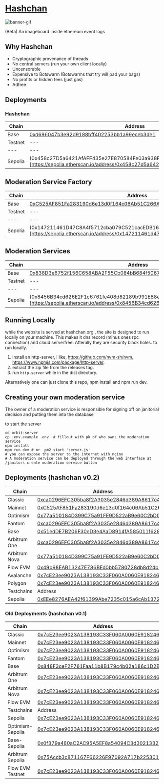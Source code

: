 # [Hashchan](https://hashchan.network) 

![banner-gif](https://github.com/user-attachments/assets/394c2d1e-9e8f-4c61-ac1d-64f5f723218e)


(Beta)
An imageboard inside ethereum event logs

## Why Hashchan
- Cryptographic provenance of threads
- No central servers (run your own client locally)
- Uncensorable
- Expensive to Botswarm (Botswarms that try will pad your bags)
- No profits or hidden fees (just gas)
- Adfree

## Deployments
### Hashchan
|Chain| Address |
| --- | ---- |
| Base | [0xd696047b3e92d9188bff402253bb1a99eceb3de1](https://basescan.org/address/0xd696047b3e92d9188bff402253bb1a99eceb3de1)
| Testnet| --- |
| --- | --- |
| Sepolia | (0x458c27D5a6421AfAFF435e27E870584Fe03a938F)[https://sepolia.etherscan.io/address/0x458c27d5a6421afaff435e27e870584fe03a938f]

## Moderation Service Factory
|Chain| Address |
| --- | ---- |
| Base | [0xC525AF851Fa283190d6e13d0f164c06Ab51C266A](https://basescan.org/address/0xc525af851fa283190d6e13d0f164c06ab51c266a)
| Testnet| --- |
| --- | --- |
| Sepolia | (0x147211461D47C8A4f5712cba079C521cacEDB16B)[https://sepolia.etherscan.io/address/0x147211461d47c8a4f5712cba079c521cacedb16b]


## Moderation Services
|Chain| Address |
| --- | ---- |
| Base | [0x838D3e6752f156C658ABA2F55Cb084bB684f5067](https://basescan.org/address/0x838D3e6752f156C658ABA2F55Cb084bB684f5067)
| Testnet| --- |
| --- | --- |
| Sepolia | (0x8456B34cd626E2F1c6761fe408d82189b991E88e)[https://sepolia.etherscan.io/address/0x8456B34cd626E2F1c6761fe408d82189b991E88e]


## Running Locally
while the website is served at hashchan.org , the site is designed to run locally on your machine.  This makes it dns record (minus ones rpc connection) and cloud serverfree.  Afterally they are security black holes.  to run locally.
1. install an http-server, I like, https://github.com/nvm-sh/nvm,  https://www.npmjs.com/package/http-server.
2. extract the zip file from the releases tag.
3. run `http-server` while in the dist directory.

Alternatively one can just clone this repo, npm install and npm run dev.

## Creating your own moderation service
The owner of a moderation service is responsible for signing off on janitorial decision and putting them into the database

to start the server
```
cd orbit-server
cp .env.example .env  # fillout with pk of who owns the moderation service
npm install
npm run dev # or  pm2 start 'server.js'
# you can expose the server to the internet with nginx
# A moderation service can be deployed through the web interface at /janitors create moderation service button
```



## Deployments (hashchan v0.2)
|Chain| Address |
| --- | ---- |
| Classic | [0xca0296EFC305ba8f2A3035e2846d389A8617c4cf](https://etc.blockscout.com/address/0xca0296EFC305ba8f2A3035e2846d389A8617c4cf)
| Mainnet | [0xC525AF851Fa283190d6e13d0f164c06Ab51C266A](https://etherscan.io/address/0xC525AF851Fa283190d6e13d0f164c06Ab51C266A)
| Optimism | [0x77a510184D399C75a91FE9D522aB9e60C2bD08ef](https://optimistic.etherscan.io/address/0x77a510184D399C75a91FE9D522aB9e60C2bD08ef)
| Fantom | [0xca0296EFC305ba8f2A3035e2846d389A8617c4cf](https://ftmscan.com/address/0xca0296EFC305ba8f2A3035e2846d389A8617c4cf)
| Base | [0x51edDE7B206F30eD3e4AaD8914fA585011f628Ef](https://basescan.org/address/0x51edDE7B206F30eD3e4AaD8914fA585011f628Ef)
| Arbitrum One | [0xca0296EFC305ba8f2A3035e2846d389A8617c4cf](https://arbiscan.io/address/0xca0296EFC305ba8f2A3035e2846d389A8617c4cf)
| Arbitrum Nova | [0x77a510184D399C75a91FE9D522aB9e60C2bD08ef](https://nova.arbiscan.io/address/0x77a510184D399C75a91FE9D522aB9e60C2bD08ef)
|  Flow EVM | [0x49b98EAB13247E786BEd0bb5780728db8d24b5e0](https://evm.flowscan.io/address/0x49b98EAB13247E786BEd0bb5780728db8d24b5e0)
| Avalanche | [0x7cE23ee9023A138193C33F060A0060E918246E59](https://subnets.avax.network/c-chain/address/0x7cE23ee9023A138193C33F060A0060E918246E59)
| Polygon | [0x7cE23ee9023A138193C33F060A0060E918246E59](https://polygonscan.com/address/0x7cE23ee9023A138193C33F060A0060E918246E59)
| Testchains | Address |
| Sepolia | [0xEEe8276AEA42f61399Abe7235c015a6cAb1372AC](https://sepolia.etherscan.io/address/0xEEe8276AEA42f61399Abe7235c015a6cAb1372AC)

### Old Deployments (hashchan v0.1)
|Chain| Address |
| --- | ---- |
| Classic | [0x7cE23ee9023A138193C33F060A0060E918246E59](https://etc.blockscout.com/address/0x7cE23ee9023A138193C33F060A0060E918246E59)
| Mainnet | [0x7cE23ee9023A138193C33F060A0060E918246E59](https://etherscan.io/address/0x7cE23ee9023A138193C33F060A0060E918246E59)
| Optimism | [0x7cE23ee9023A138193C33F060A0060E918246E59](https://optimistic.etherscan.io/address/0x7cE23ee9023A138193C33F060A0060E918246E59)
| Fantom | [0x7cE23ee9023A138193C33F060A0060E918246E59](https://ftmscan.com/address/0x7cE23ee9023A138193C33F060A0060E918246E59)
| Base | [0x848F3ceF2F761Faa11b8B179c4b02a186c1D2B2c](https://basescan.org/address/0x848F3ceF2F761Faa11b8B179c4b02a186c1D2B2c)
| Arbitrum One | [0x7cE23ee9023A138193C33F060A0060E918246E59](https://arbiscan.io/address/0x7cE23ee9023A138193C33F060A0060E918246E59)
| Arbitrum Nova | [0x7cE23ee9023A138193C33F060A0060E918246E59](https://nova.arbiscan.io/address/0x7cE23ee9023A138193C33F060A0060E918246E59)
|  Flow EVM | [0x7cE23ee9023A138193C33F060A0060E918246E59](https://evm.flowscan.io/address/0x7cE23ee9023A138193C33F060A0060E918246E59)
| Testchains | Address |
| Sepolia | [0x7cE23ee9023A138193C33F060A0060E918246E59](https://sepolia.etherscan.io/address/0x7cE23ee9023A138193C33F060A0060E918246E59)
| Optimism-Sepolia | [0x7cE23ee9023A138193C33F060A0060E918246E59](https://optimism-sepolia.blockscout.com/address/0x7cE23ee9023A138193C33F060A0060E918246E59)
| Base-Sepolia | [0x0f379a480aC2AC95A5EF8a54094C3d3021332B73](https://sepolia.basescan.org/address/0x0f379a480aC2AC95A5EF8a54094C3d3021332B73)
| Arbitrum Sepolia | [0x75Accb3c871167F66226F97092A717b2253010c9](https://sepolia.arbiscan.io/address/0x75Accb3c871167F66226F97092A717b2253010c9)
| Flow EVM Testnet | [0x7cE23ee9023A138193C33F060A0060E918246E59](https://evm-testnet.flowscan.io/address/0x7cE23ee9023A138193C33F060A0060E918246E59)
